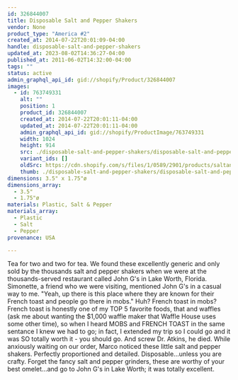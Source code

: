 ```yaml
---
id: 326844007
title: Disposable Salt and Pepper Shakers
vendor: None
product_type: "America #2"
created_at: 2014-07-22T20:01:09-04:00
handle: disposable-salt-and-pepper-shakers
updated_at: 2023-08-02T14:36:27-04:00
published_at: 2011-06-02T14:32:00-04:00
tags: ""
status: active
admin_graphql_api_id: gid://shopify/Product/326844007
images:
  - id: 763749331
    alt: ""
    position: 1
    product_id: 326844007
    created_at: 2014-07-22T20:01:11-04:00
    updated_at: 2014-07-22T20:01:11-04:00
    admin_graphql_api_id: gid://shopify/ProductImage/763749331
    width: 1024
    height: 914
    src: ./disposable-salt-and-pepper-shakers/disposable-salt-and-pepper-shakers__0.jpg
    variant_ids: []
    oldSrc: https://cdn.shopify.com/s/files/1/0589/2901/products/saltandpepper2.jpeg?v=1406073671
    thumb: ./disposable-salt-and-pepper-shakers/disposable-salt-and-pepper-shakers__0-thumb.jpg
dimensions: 3.5" x 1.75"ø
dimensions_array:
  - 3.5"
  - 1.75"ø
materials: Plastic, Salt & Pepper
materials_array:
  - Plastic
  - Salt
  - Pepper
provenance: USA

---
```


Tea for two and two for tea. We found these excellently generic and only sold by the thousands salt and pepper shakers when we were at the thousands-served restaurant called John G's in Lake Worth, Florida. Simonette, a friend who we were visiting, mentioned John G's in a casual way to me. "Yeah, up there is this place where they are known for their French toast and people go there in mobs." Huh? French toast in mobs? French toast is honestly one of my TOP 5 favorite foods, that and waffles (ask me about wanting the $1,000 waffle maker that Waffle House uses some other time), so when I heard MOBS and FRENCH TOAST in the same sentance I knew we had to go; in fact, I extended my trip so I could go and it was SO totally worth it - you should go. And screw Dr. Atkins, he died. While anxiously waiting on our order, Marco noticed these little salt and pepper shakers. Perfectly proportioned and detailed. Disposable...unless you are crafty. Forget the fancy salt and pepper grinders, these are worthy of your best omelet...and go to John G's in Lake Worth; it was totally excellent.